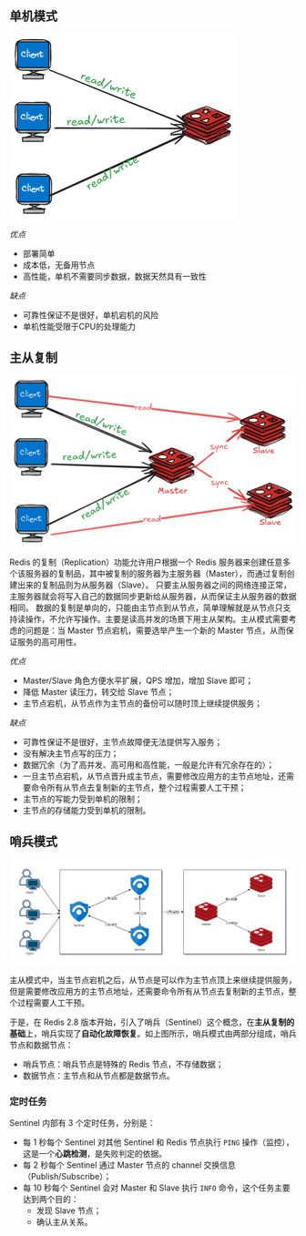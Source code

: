 
## 单机模式

![](attachments/Pasted%20image%2020250408091731.png)

*优点*
- 部署简单
- 成本低，无备用节点
- 高性能，单机不需要同步数据，数据天然具有一致性

*缺点*
- 可靠性保证不是很好，单机宕机的风险
- 单机性能受限于CPU的处理能力

## 主从复制

![](attachments/Pasted%20image%2020250505230730.png)

Redis 的复制（Replication）功能允许用户根据一个 Redis 服务器来创建任意多个该服务器的复制品，其中被复制的服务器为主服务器（Master），而通过复制创建出来的复制品则为从服务器（Slave）。 只要主从服务器之间的网络连接正常，主服务器就会将写入自己的数据同步更新给从服务器，从而保证主从服务器的数据相同。
数据的复制是单向的，只能由主节点到从节点，简单理解就是从节点只支持读操作，不允许写操作。主要是读高并发的场景下用主从架构。主从模式需要考虑的问题是：当 Master 节点宕机，需要选举产生一个新的 Master 节点，从而保证服务的高可用性。

 *优点*
- Master/Slave 角色方便水平扩展，QPS 增加，增加 Slave 即可；
- 降低 Master 读压力，转交给 Slave 节点；
- 主节点宕机，从节点作为主节点的备份可以随时顶上继续提供服务；

*缺点*
- 可靠性保证不是很好，主节点故障便无法提供写入服务；
- 没有解决主节点写的压力；
- 数据冗余（为了高并发、高可用和高性能，一般是允许有冗余存在的）；
- 一旦主节点宕机，从节点晋升成主节点，需要修改应用方的主节点地址，还需要命令所有从节点去复制新的主节点，整个过程需要人工干预；
- 主节点的写能力受到单机的限制；
- 主节点的存储能力受到单机的限制。

## 哨兵模式
![](attachments/Pasted%20image%2020250505233124.png)

主从模式中，当主节点宕机之后，从节点是可以作为主节点顶上来继续提供服务，但是需要修改应用方的主节点地址，还需要命令所有从节点去复制新的主节点，整个过程需要人工干预。

于是，在 Redis 2.8 版本开始，引入了哨兵（Sentinel）这个概念，在**主从复制的基础**上，哨兵实现了**自动化故障恢复**。如上图所示，哨兵模式由两部分组成，哨兵节点和数据节点：

- 哨兵节点：哨兵节点是特殊的 Redis 节点，不存储数据；
- 数据节点：主节点和从节点都是数据节点。
### 定时任务

Sentinel 内部有 3 个定时任务，分别是：
- 每 1 秒每个 Sentinel 对其他 Sentinel 和 Redis 节点执行 `PING` 操作（监控），这是一个**心跳检测**，是失败判定的依据。
- 每 2 秒每个 Sentinel 通过 Master 节点的 channel 交换信息（Publish/Subscribe）；
- 每 10 秒每个 Sentinel 会对 Master 和 Slave 执行 `INFO` 命令，这个任务主要达到两个目的：
    - 发现 Slave 节点；
    - 确认主从关系。
